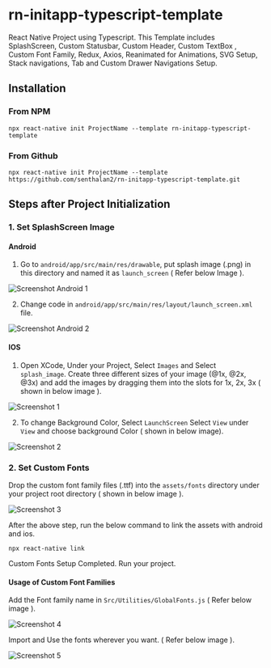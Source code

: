 # rn-initapp-typescript-template
React Native Project using Typescript. This Template includes SplashScreen, Custom Statusbar, Custom Header, Custom TextBox , Custom Font Family, Redux, Axios, Reanimated for Animations, SVG Setup, Stack navigations, Tab and Custom Drawer Navigations Setup.


## Installation

### From NPM
    npx react-native init ProjectName --template rn-initapp-typescript-template

### From Github
    npx react-native init ProjectName --template https://github.com/senthalan2/rn-initapp-typescript-template.git

## Steps after Project Initialization
  ### 1. Set SplashScreen Image
  #### Android
  
  1. Go to ```android/app/src/main/res/drawable```, put splash image (.png) in this directory and named it as ```launch_screen``` ( Refer below Image ).
  
  ![Screenshot Android 1](https://user-images.githubusercontent.com/43330632/160225100-59d14ece-71cc-4467-9ad9-c62bd4db3c19.png)

  2. Change code in ```android/app/src/main/res/layout/launch_screen.xml``` file.

  ![Screenshot Android 2](https://user-images.githubusercontent.com/43330632/160225192-fc635d99-94b6-417c-9d33-fae9ac83d27a.png) 
    
  #### IOS
  
  1. Open XCode, Under your Project, Select ```Images``` and Select ```splash_image```. Create three different sizes of your image (@1x, @2x, @3x) and           add the images by dragging them into the slots for 1x, 2x, 3x ( shown in below image ).
    
  ![Screenshot 1](https://user-images.githubusercontent.com/43330632/160120112-fff17229-bc32-44c3-889b-3fe061e39a03.png)
 
  2. To change Background Color, Select ```LaunchScreen``` Select ```View``` under ```View``` and choose background Color ( shown in below image).

  ![Screenshot 2](https://user-images.githubusercontent.com/43330632/160225900-4c93c7f1-a96b-499c-893b-315569d6c25c.png)
  
  ### 2. Set Custom Fonts
  
  Drop the custom font family files (.ttf) into the ```assets/fonts``` directory under your project root directory ( shown in below image ).
  
  ![Screenshot 3](https://user-images.githubusercontent.com/43330632/160229318-4697da28-a5ea-471b-83ad-c3896e4e4353.png)

  After the above step, run the below command to link the assets with android and ios.
  
    npx react-native link
  
  Custom Fonts Setup Completed. Run your project.
  
  #### Usage of Custom Font Families
  
  Add the Font family name in ```Src/Utilities/GlobalFonts.js``` ( Refer below image ).
  
  ![Screenshot 4](https://user-images.githubusercontent.com/43330632/160229381-1d352fa7-25b2-4d7d-9f90-e1bac30c238c.png)

  Import and Use the fonts wherever you want. ( Refer below image ).
  
  ![Screenshot 5](https://user-images.githubusercontent.com/43330632/160229441-d9b652b8-b11d-4ae3-a4f8-00df03101fe2.png)

